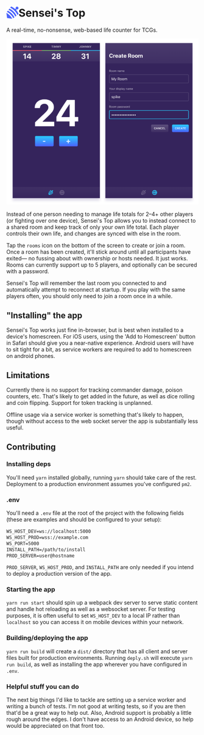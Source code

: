 # <img src="/readme-assets/logo.png" alt="logo" width="32" height="32" align="left"> Sensei's Top

A real-time, no-nonsense, web-based life counter for TCGs.

<img src="/readme-assets/screenshot.png" alt="app screenshot" width="640">

Instead of one person needing to manage life totals for 2–4+ other players (or fighting over one device), Sensei's Top allows you to instead connect to a shared room and keep track of only your own life total. Each player controls their own life, and changes are synced with else in the room.

Tap the `rooms` icon on the bottom of the screen to create or join a room. Once a room has been created, it'll stick around until all participants have exited— no fussing about with ownership or hosts needed. It just works. Rooms can currently support up to 5 players, and optionally can be secured with a password.

Sensei's Top will remember the last room you connected to and automatically attempt to reconnect at startup. If you play with the same players often, you should only need to join a room once in a while.

## "Installing" the app

Sensei's Top works just fine in-browser, but is best when installed to a device's homescreen. For iOS users, using the 'Add to Homescreen' button in Safari should give you a near-native experience. Android users will have to sit tight for a bit, as service workers are required to add to homescreen on android phones.

## Limitations

Currently there is no support for tracking commander damage, poison counters, etc. That's likely to get added in the future, as well as dice rolling and coin flipping. Support for token tracking is unplanned.

Offline usage via a service worker is something that's likely to happen, though without access to the web socket server the app is substantially less useful.

## Contributing

### Installing deps

You'll need `yarn` installed globally, running `yarn` should take care of the rest. Deployment to a production environment assumes you've configured `pm2`.

### .env

You'll need a `.env` file at the root of the project with the following fields (these are examples and should be configured to your setup):

```
WS_HOST_DEV=ws://localhost:5000
WS_HOST_PROD=wss://example.com
WS_PORT=5000
INSTALL_PATH=/path/to/install
PROD_SERVER=user@hostname
```

`PROD_SERVER`, `WS_HOST_PROD`, and `INSTALL_PATH` are only needed if you intend to deploy a production version of the app.

### Starting the app

`yarn run start` should spin up a webpack dev server to serve static content and handle hot reloading as well as a websocket server. For testing purposes, it is often useful to set `WS_HOST_DEV` to a local IP rather than `localhost` so you can access it on mobile devices within your network.

### Building/deploying the app

`yarn run build` will create a `dist/` directory that has all client and server files built for production environments. Running `deply.sh` will execute `yarn run build`, as well as installing the app wherever you have configured in `.env`.

### Helpful stuff you can do

The next big things I'd like to tackle are setting up a service worker and writing a bunch of tests. I'm not good at writing tests, so if you are then that'd be a great way to help out. Also, Android support is probably a little rough around the edges. I don't have access to an Android device, so help would be appreciated on that front too.
